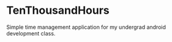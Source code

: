 # TenThousandHours

Simple time management application for my undergrad android development class. 
